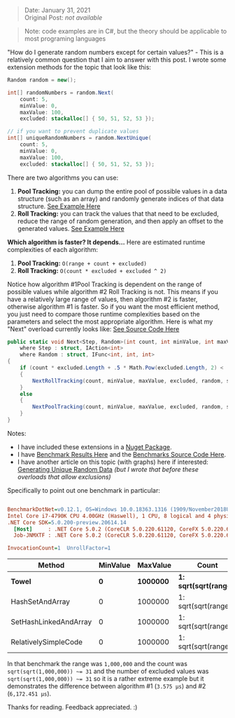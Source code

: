 > Date: January 31, 2021<br/>
> Original Post: _not available_

> Note: code examples are in C#, but the theory should be applicable to most programing languages

"How do I generate random numbers except for certain values?" - This is a relatively common question that I aim to answer with this post. I wrote some extension methods for the topic that look like this:

```cs
Random random = new();

int[] randomNumbers = random.Next(
    count: 5,
    minValue: 0,
    maxValue: 100,
    excluded: stackalloc[] { 50, 51, 52, 53 });

// if you want to prevent duplicate values
int[] uniqueRandomNumbers = random.NextUnique(
    count: 5,
    minValue: 0,
    maxValue: 100,
    excluded: stackalloc[] { 50, 51, 52, 53 });
```

There are two algorithms you can use:
1. **Pool Tracking:** you can dump the entire pool of possible values in a data structure (such as an array) and randomly generate indices of that data structure. [See Example Here](https://github.com/ZacharyPatten/Towel/blob/029cd81273fd08f16e73eed499bcc0f58319ebf2/Sources/Towel/Statics-Random.cs#L107)
2. **Roll Tracking:** you can track the values that that need to be excluded, reduce the range of random generation, and then apply an offset to the generated values. [See Example Here](https://github.com/ZacharyPatten/Towel/blob/029cd81273fd08f16e73eed499bcc0f58319ebf2/Sources/Towel/Statics-Random.cs#L41)

**Which algorithm is faster? It depends...**
Here are estimated runtime complexities of each algorithm:
1. **Pool Tracking:** `O(range + count + excluded)`
2. **Roll Tracking:** `O(count * excluded + excluded ^ 2)`

Notice how algorithm #1Pool Tracking is dependent on the range of possible values while algorithm #2 Roll Tracking is not. This means if you have a relatively large range of values, then algorithm #2 is faster, otherwise algorithm #1 is faster. So if you want the most efficient method, you just need to compare those runtime complexities based on the parameters and select the most appropriate algorithm. Here is what my "Next" overload currently looks like: [See Source Code Here](https://github.com/ZacharyPatten/Towel/blob/029cd81273fd08f16e73eed499bcc0f58319ebf2/Sources/Towel/Statics-Random.cs#L26)

```cs
public static void Next<Step, Random>(int count, int minValue, int maxValue, ReadOnlySpan<int> excluded, Random random = default, Step step = default)
	where Step : struct, IAction<int>
	where Random : struct, IFunc<int, int, int>
{
	if (count * excluded.Length + .5 * Math.Pow(excluded.Length, 2) < (maxValue - minValue) + count + 2 * excluded.Length)
	{
		NextRollTracking(count, minValue, maxValue, excluded, random, step);
	}
	else
	{
		NextPoolTracking(count, minValue, maxValue, excluded, random, step);
	}
}
```
Notes:
- I have included these extensions in a [Nuget Package](https://www.nuget.org/packages/Towel/1.0.23-alpha).
- I have [Benchmark Results Here](https://zacharypatten.github.io/Towel/articles/benchmarks.html#random-with-exclusions) and the [Benchmarks Source Code Here](https://github.com/ZacharyPatten/Towel/blob/master/Tools/Towel_Benchmarking/RandomWithExclusions.cs).
- I have another article on this topic (with graphs) here if interested: [Generating Unique Random Data](https://gist.github.com/ZacharyPatten/c9b43a2c9e8a5a5523883e77410f742d) _(but I wrote that before these overloads that allow exclusions)_

Specifically to point out one benchmark in particular:

``` ini

BenchmarkDotNet=v0.12.1, OS=Windows 10.0.18363.1316 (1909/November2018Update/19H2)
Intel Core i7-4790K CPU 4.00GHz (Haswell), 1 CPU, 8 logical and 4 physical cores
.NET Core SDK=5.0.200-preview.20614.14
  [Host]     : .NET Core 5.0.2 (CoreCLR 5.0.220.61120, CoreFX 5.0.220.61120), X64 RyuJIT
  Job-JNMXTF : .NET Core 5.0.2 (CoreCLR 5.0.220.61120, CoreFX 5.0.220.61120), X64 RyuJIT

InvocationCount=1  UnrollFactor=1  

```
|                Method | MinValue | MaxValue |                Count |              Exclued |          Mean |       Error |        StdDev |        Median |
|---------------------- |--------- |--------- |--------------------- |--------------------- |--------------:|------------:|--------------:|--------------:|
|                 **Towel** |        **0** |  **1000000** | **1: sqrt(sqrt(range))** | **1: sqrt(sqrt(range))** |      **3.575 μs** |   **0.2149 μs** |     **0.6025 μs** |      **3.300 μs** |
|       HashSetAndArray |        0 |  1000000 | 1: sqrt(sqrt(range)) | 1: sqrt(sqrt(range)) |  6,172.451 μs | 128.1054 μs |   369.6132 μs |  6,091.300 μs |
| SetHashLinkedAndArray |        0 |  1000000 | 1: sqrt(sqrt(range)) | 1: sqrt(sqrt(range)) |  6,975.152 μs | 344.0002 μs | 1,014.2922 μs |  6,633.050 μs |
|  RelativelySimpleCode |        0 |  1000000 | 1: sqrt(sqrt(range)) | 1: sqrt(sqrt(range)) |            NA |          NA |            NA |            NA |

In that benchmark the range was `1,000,000` and the count was `sqrt(sqrt(1,000,000)) ~= 31` and the number of excluded values was `sqrt(sqrt(1,000,000)) ~= 31` so it is a rather extreme example but it demonstrates the difference between algorithm #1 (`3.575 μs`) and #2 (`6,172.451 μs`).

Thanks for reading. Feedback appreciated. :)